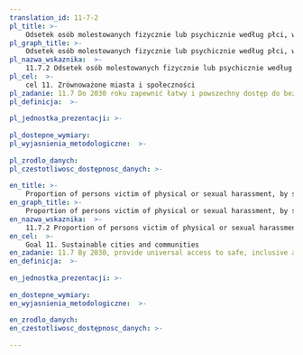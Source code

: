 ```yaml
---
translation_id: 11-7-2
pl_title: >-
    Odsetek osób molestowanych fizycznie lub psychicznie według płci, wieku, niepełnosprawności i miejsca zdarzenia (w ciągu 12 poprzedzających miesięcy)
pl_graph_title: >-
    Odsetek osób molestowanych fizycznie lub psychicznie według płci, wieku, niepełnosprawności i miejsca zdarzenia (w ciągu 12 poprzedzających miesięcy)
pl_nazwa_wskaznika:  >-
    11.7.2 Odsetek osób molestowanych fizycznie lub psychicznie według płci, wieku, niepełnosprawności i miejsca zdarzenia (w ciągu 12 poprzedzających miesięcy)
pl_cel:  >-
    cel 11. Zrównoważone miasta i społeczności
pl_zadanie: 11.7 Do 2030 roku zapewnić łatwy i powszechny dostęp do bezpiecznych i inkluzywnych terenów zielonych i przestrzeni publicznej, szczególnie kobietom, dzieciom, osobom starszym i osobom z niepełnosprawnością
pl_definicja:  >-
    
pl_jednostka_prezentacji: >-
    
pl_dostepne_wymiary: 
pl_wyjasnienia_metodologiczne:  >-
    
pl_zrodlo_danych: 
pl_czestotliwosc_dostępnosc_danych: >-
    
en_title: >-
    Proportion of persons victim of physical or sexual harassment, by sex and age, disability status and place of occurence, in the previous 12 mounts
en_graph_title: >-
    Proportion of persons victim of physical or sexual harassment, by sex and age, disability status and place of occurence, in the previous 12 mounts
en_nazwa_wskaznika:  >-
    11.7.2 Proportion of persons victim of physical or sexual harassment, by sex and age, disability status and place of occurence, in the previous 12 mounts
en_cel:  >-
    Goal 11. Sustainable cities and communities
en_zadanie: 11.7 By 2030, provide universal access to safe, inclusive and accessible, green and public spaces, in particular for women and children, older persons and persons with disabilities
en_definicja:  >-
    
en_jednostka_prezentacji: >-
    
en_dostepne_wymiary: 
en_wyjasnienia_metodologiczne:  >-
    
en_zrodlo_danych: 
en_czestotliwosc_dostępnosc_danych: >-
    
---
```


